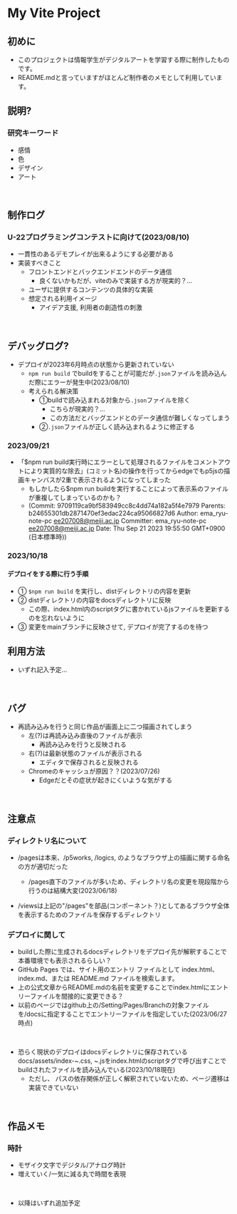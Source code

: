 # My Vite Project

## 初めに

- このプロジェクトは情報学生がデジタルアートを学習する際に制作したものです。
- README.mdと言っていますがほとんど制作者のメモとして利用しています。

## 説明?
### 研究キーワード
- 感情
- 色
- デザイン
- アート

<br>

## 制作ログ
### U-22プログラミングコンテストに向けて(2023/08/10)
- 一貫性のあるデモプレイが出来るようにする必要がある
- 実装すべきこと
  - フロントエンドとバックエンドエンドのデータ通信
    - 良くないかもだが、viteのみで実装する方が現実的？...
  - ユーザに提供するコンテンツの具体的な実装
  - 想定される利用イメージ
    - アイデア支援, 利用者の創造性の刺激

<br>

## デバッグログ?
- デプロイが2023年6月時点の状態から更新されていない
  - `npm run build` でbuildをすることが可能だが`.json`ファイルを読み込んだ際にエラーが発生中(2023/08/10)
  - 考えられる解決策
    - ①buildで読み込まれる対象から`.json`ファイルを除く
      - こちらが現実的？...
      - この方法だとバッグエンドとのデータ通信が難しくなってしまう
    - ②`.json`ファイルが正しく読み込まれるように修正する

### 2023/09/21
- 「$npm run build実行時にエラーとして処理されるファイルをコメントアウトにより実質的な除去」(コミット名)の操作を行ってからedgeでもp5jsの描画キャンバスが2重で表示されるようになってしまった
  - もしかしたら$npm run buildを実行することによって表示系のファイルが重複してしまっているのかも？
  - (Commit: 9709119ca9bf583949cc8c4dd74a182a5f4e7979
Parents: b24655301db2871470ef3edac224ca95066827d6
Author: ema_ryu-note-pc <ee207008@meiji.ac.jp>
Committer: ema_ryu-note-pc <ee207008@meiji.ac.jp>
Date: Thu Sep 21 2023 19:55:50 GMT+0900 (日本標準時))

### 2023/10/18
#### デプロイをする際に行う手順
- ① `$npm run build` を実行し、distディレクトリの内容を更新
- ② distディレクトリの内容をdocsディレクトリに反映
  - この際、index.html内のscriptタグに書かれているjsファイルを更新するのを忘れないように
- ③ 変更をmainブランチに反映させて, デプロイが完了するのを待つ

## 利用方法

- いずれ記入予定...

<br>


## バグ

- 再読み込みを行うと同じ作品が画面上に二つ描画されてしまう
  - 左(?)は再読み込み直後のファイルが表示
    - 再読み込みを行うと反映される
  - 右(?)は最新状態のファイルが表示される
    - エディタで保存されると反映される
  - Chromeのキャッシュが原因？？(2023/07/26)
    - Edgeだとその症状が起きにくいような気がする

<br>

## 注意点
### ディレクトリ名について
- /pagesは本来、/p5works, /logics, のようなブラウザ上の描画に関する命名の方が適切だった
  - /pages直下のファイルが多いため、ディレクトリ名の変更を現段階から行うのは結構大変(2023/06/18)

- /viewsは上記の"/pages"を部品(コンポーネント？)としてあるブラウザ全体を表示するためのファイルを保存するディレクトリ

### デプロイに関して
- buildした際に生成されるdocsディレクトリをデプロイ先が解釈することで本番環境でも表示されるらしい？
- GitHub Pages では、サイト用のエントリ ファイルとして index.html、index.md、または README.md ファイルを検索します。
- 上の公式文章からREADME.mdの名前を変更することでindex.htmlにエントリーファイルを間接的に変更できる？
- 以前のページではgithub上の/Setting/Pages/Branchの対象ファイルを/docsに指定することでエントリーファイルを指定していた(2023/06/27時点)

<br>

- 恐らく現状のデプロイはdocsディレクトリに保存されているdocs/assets/index-~.css, ~.jsをindex.htmlのscriptタグで呼び出すことでbuildされたファイルを読み込んでいる(2023/10/18現在)
  - ただし、 パスの依存関係が正しく解釈されていないため、ページ遷移は実装できていない 


<br>

## 作品メモ

### 時計

- モザイク文字でデジタル/アナログ時計
- 増えていく/一気に減る丸で時間を表現

<br>

- 以降はいずれ追加予定
